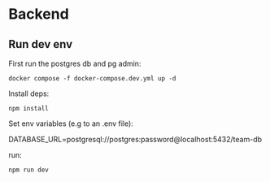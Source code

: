 # Backend

## Run dev env

First run the postgres db and pg admin:

```
docker compose -f docker-compose.dev.yml up -d
```

Install deps:

```
npm install
```

Set env variables (e.g to an .env file):

DATABASE_URL=postgresql://postgres:password@localhost:5432/team-db

run:

```
npm run dev
```
